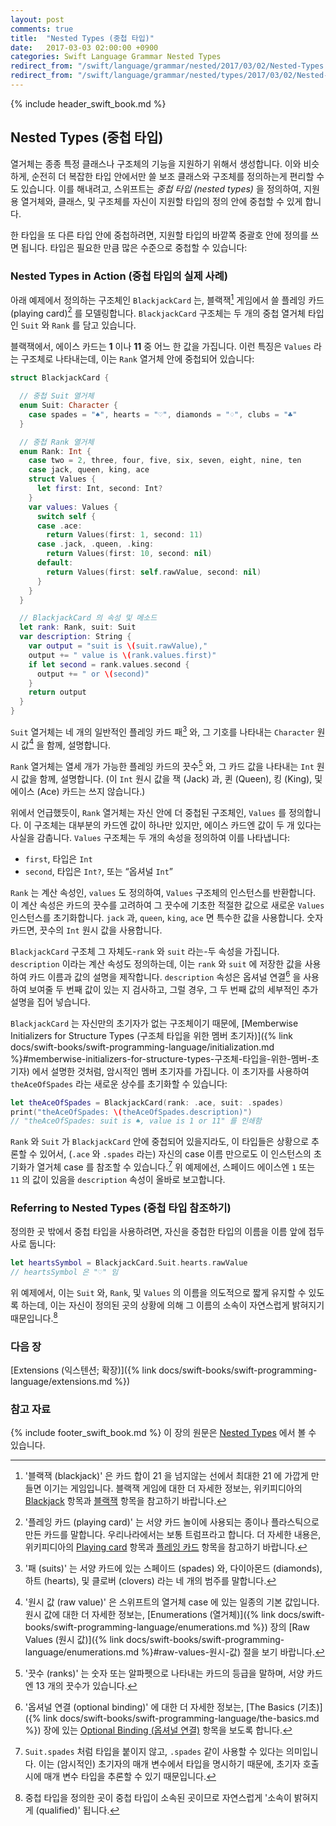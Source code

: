 ```yaml
---
layout: post
comments: true
title:  "Nested Types (중첩 타입)"
date:   2017-03-03 02:00:00 +0900
categories: Swift Language Grammar Nested Types
redirect_from: "/swift/language/grammar/nested/2017/03/02/Nested-Types.html"
redirect_from: "/swift/language/grammar/nested/types/2017/03/02/Nested-Types.html"
---
```


{% include header_swift_book.md %}

## Nested Types (중첩 타입)

열거체는 종종 특정 클래스나 구조체의 기능을 지원하기 위해서 생성합니다. 이와 비슷하게, 순전히 더 복잡한 타입 안에서만 쓸 보조 클래스와 구조체를 정의하는게 편리할 수도 있습니다. 이를 해내려고, 스위프트는 _중첩 타입 (nested types)_ 을 정의하여, 지원용 열거체와, 클래스, 및 구조체를 자신이 지원할 타입의 정의 안에 중첩할 수 있게 합니다. 

한 타입을 또 다른 타입 안에 중첩하려면, 지원할 타입의 바깥쪽 중괄호 안에 정의를 쓰면 됩니다. 타입은 필요한 만큼 많은 수준으로 중첩할 수 있습니다:

### Nested Types in Action (중첩 타입의 실제 사례)

아래 예제에서 정의하는 구조체인 `BlackjackCard` 는, 블랙잭[^blackjack] 게임에서 쓸 플레잉 카드 (playing card)[^playing-card] 를 모델링합니다. `BlackjackCard` 구조체는 두 개의 중첩 열거체 타입인 `Suit` 와 `Rank` 를 담고 있습니다.

블랙잭에서, 에이스 카드는 **1** 이나 **11** 중 어느 한 값을 가집니다. 이런 특징은 `Values` 라는 구조체로 나타내는데, 이는 `Rank` 열거체 안에 중첩되어 있습니다:

```swift
struct BlackjackCard {

  // 중첩 Suit 열거체
  enum Suit: Character {
    case spades = "♠", hearts = "♡", diamonds = "♢", clubs = "♣"
  }

  // 중첩 Rank 열거체
  enum Rank: Int {
    case two = 2, three, four, five, six, seven, eight, nine, ten
    case jack, queen, king, ace
    struct Values {
      let first: Int, second: Int?
    }
    var values: Values {
      switch self {
      case .ace:
        return Values(first: 1, second: 11)
      case .jack, .queen, .king:
        return Values(first: 10, second: nil)
      default:
        return Values(first: self.rawValue, second: nil)
      }
    }
  }

  // BlackjackCard 의 속성 및 메소드
  let rank: Rank, suit: Suit
  var description: String {
    var output = "suit is \(suit.rawValue),"
    output += " value is \(rank.values.first)"
    if let second = rank.values.second {
      output += " or \(second)"
    }
    return output
  }
}
```

`Suit` 열거체는 네 개의 일반적인 플레잉 카드 패[^suits] 와, 그 기호를 나타내는 `Character` 원시 값[^raw-value] 을 함께, 설명합니다.

`Rank` 열거체는 열세 개가 가능한 플레잉 카드의 끗수[^ranks] 와, 그 카드 값을 나타내는 `Int` 원시 값을 함께, 설명합니다. (이 `Int` 원시 값을 잭 (Jack) 과, 퀸 (Queen), 킹 (King), 및 에이스 (Ace) 카드는 쓰지 않습니다.)

위에서 언급했듯이, `Rank` 열거체는 자신 안에 더 중첩된 구조체인, `Values` 를 정의합니다. 이 구조체는 대부분의 카드엔 값이 하나만 있지만, 에이스 카드엔 값이 두 개 있다는 사실을 감춥니다. `Values` 구조체는 두 개의 속성을 정의하여 이를 나타냅니다:

* `first`, 타입은 `Int`
* `second`, 타입은 `Int?`, 또는 “옵셔널 `Int`”

`Rank` 는 계산 속성인, `values` 도 정의하여, `Values` 구조체의 인스턴스를 반환합니다. 이 계산 속성은 카드의 끗수를 고려하여 그 끗수에 기초한 적절한 값으로 새로운 `Values` 인스턴스를 초기화합니다. `jack` 과, `queen`, `king`, `ace` 면 특수한 값을 사용합니다. 숫자 카드면, 끗수의 `Int` 원시 값을 사용합니다.

`BlackjackCard` 구조체 그 자체도-`rank` 와 `suit` 라는-두 속성을 가집니다. `description` 이라는 계산 속성도 정의하는데, 이는 `rank` 와 `suit` 에 저장한 값을 사용하여 카드 이름과 값의 설명을 제작합니다. `description` 속성은 옵셔널 연결[^optional-binding] 을 사용하여 보여줄 두 번째 값이 있는 지 검사하고, 그럴 경우, 그 두 번째 값의 세부적인 추가 설명을 집어 넣습니다.

`BlackjackCard` 는 자신만의 초기자가 없는 구조체이기 때문에, [Memberwise Initializers for Structure Types (구조체 타입을 위한 멤버 초기자)]({% link docs/swift-books/swift-programming-language/initialization.md %}#memberwise-initializers-for-structure-types-구조체-타입을-위한-멤버-초기자) 에서 설명한 것처럼, 암시적인 멤버 초기자를 가집니다. 이 초기자를 사용하여 `theAceOfSpades` 라는 새로운 상수를 초기화할 수 있습니다:

```swift
let theAceOfSpades = BlackjackCard(rank: .ace, suit: .spades)
print("theAceOfSpades: \(theAceOfSpades.description)")
// "theAceOfSpades: suit is ♠, value is 1 or 11" 를 인쇄함
```

`Rank` 와 `Suit` 가 `BlackjackCard` 안에 중첩되어 있을지라도, 이 타입들은 상황으로 추론할 수 있어서, (`.ace` 와 `.spades` 라는) 자신의 case 이름 만으로도 이 인스턴스의 초기화가 열거체 case 를 참조할 수 있습니다.[^case-name-alone] 위 예제에선, 스페이드 에이스엔 `1` 또는 `11` 의 값이 있음을 `description` 속성이 올바로 보고합니다.

### Referring to Nested Types (중첩 타입 참조하기)

정의한 곳 밖에서 중첩 타입을 사용하려면, 자신을 중첩한 타입의 이름을 이름 앞에 접두사로 둡니다:

```swift
let heartsSymbol = BlackjackCard.Suit.hearts.rawValue
// heartsSymbol 은 "♡" 임
```

위 예제에서, 이는 `Suit` 와, `Rank`, 및 `Values` 의 이름을 의도적으로 짧게 유지할 수 있도록 하는데, 이는 자신이 정의된 곳의 상황에 의해 그 이름의 소속이 자연스럽게 밝혀지기 때문입니다.[^qualified]

### 다음 장

[Extensions (익스텐션; 확장)]({% link docs/swift-books/swift-programming-language/extensions.md %})

### 참고 자료

{% include footer_swift_book.md %} 이 장의 원문은 [Nested Types](https://docs.swift.org/swift-book/LanguageGuide/NestedTypes.html) 에서 볼 수 있습니다.

[^blackjack]: '블랙잭 (blackjack)' 은 카드 합이 21 을 넘지않는 선에서 최대한 21 에 가깝게 만들면 이기는 게임입니다. 블랙잭 게임에 대한 더 자세한 정보는, 위키피디아의 [Blackjack](https://en.wikipedia.org/wiki/Blackjack) 항목과 [블랙잭](https://ko.wikipedia.org/wiki/블랙잭) 항목을 참고하기 바랍니다.

[^playing-card]: '플레잉 카드 (playing card)' 는 서양 카드 놀이에 사용되는 종이나 플라스틱으로 만든 카드를 말합니다. 우리나라에서는 보통 트럼프라고 합니다. 더 자세한 내용은, 위키피디아의 [Playing card](https://en.wikipedia.org/wiki/Playing_card) 항목과 [플레잉 카드](https://ko.wikipedia.org/wiki/플레잉_카드) 항목을 참고하기 바랍니다.

[^raw-value]: '원시 값 (raw value)' 은 스위프트의 열거체 case 에 있는 일종의 기본 값입니다. 원시 값에 대한 더 자세한 정보는, [Enumerations (열거체)]({% link docs/swift-books/swift-programming-language/enumerations.md %}) 장의 [Raw Values (원시 값)]({% link docs/swift-books/swift-programming-language/enumerations.md %}#raw-values-원시-값) 절을 보기 바랍니다.

[^suits]: '패 (suits)' 는 서양 카드에 있는 스페이드 (spades) 와, 다이아몬드 (diamonds), 하트 (hearts), 및 클로버 (clovers) 라는 네 개의 범주를 말합니다.

[^ranks]: '끗수 (ranks)' 는 숫자 또는 알파펫으로 나타내는 카드의 등급을 말하며, 서양 카드엔 13 개의 끗수가 있습니다.

[^optional-binding]: '옵셔널 연결 (optional binding)' 에 대한 더 자세한 정보는, [The Basics (기초)]({% link docs/swift-books/swift-programming-language/the-basics.md %}) 장에 있는 [Optional Binding (옵셔널 연결)](#optional-binding-옵셔널-연결) 항목을 보도록 합니다.

[^case-name-alone]: `Suit.spades` 처럼 타입을 붙이지 않고, `.spades` 같이 사용할 수 있다는 의미입니다. 이는 (암시적인) 초기자의 매개 변수에서 타입을 명시하기 때문에, 초기자 호출 시에 매개 변수 타입을 추론할 수 있기 때문입니다.

[^qualified]: 중첩 타입을 정의한 곳이 중첩 타입이 소속된 곳이므로 자연스럽게 '소속이 밝혀지게 (qualified)' 됩니다.
